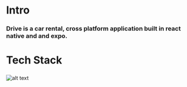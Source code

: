 # Intro
### Drive is a car rental, cross platform application built in react native and and expo.

# Tech Stack
###

![alt text](https://github.com/brandonzane/car-rental/tree/master/assets/images/Drive.gif?raw=true)

